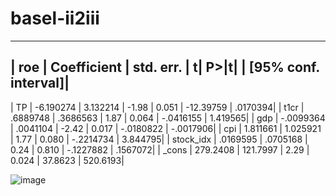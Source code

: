 # basel-ii2iii


------------------------------------------------------------------------------
|          roe | Coefficient | std. err.  |     t|     P>|t|   |   [95% conf. interval]| 
-----------------------------------------------------------------------------------------
|           TP |  -6.190274 |   3.132214  |   -1.98 |   0.051  |   -12.39759  |   .0170394| 
|         t1cr |   .6889748 |   .3686563  |    1.87  |  0.064  |   -.0416155  |   1.419565| 
|          gdp |  -.0099364 |   .0041104  |   -2.42  |  0.017  |   -.0180822  |  -.0017906| 
|          cpi |   1.811661 |   1.025921  |    1.77  |  0.080  |   -.2214734  |   3.844795| 
|    stock_idx |   .0169595 |   .0705168   |   0.24  |  0.810  |   -.1227882  |   .1567072| 
|        _cons |   279.2408 |   121.7997   |   2.29  |  0.024   |    37.8623  |   520.6193| 

![image](https://github.com/user-attachments/assets/c04e417b-9993-41a7-9a1f-efc6e72e1925)
